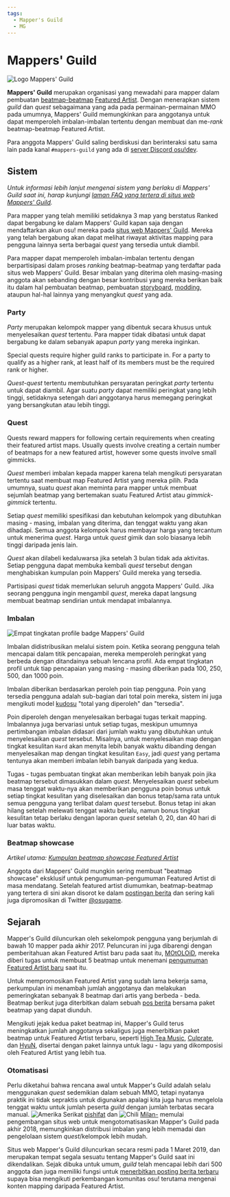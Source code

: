 ```yaml
---
tags:
  - Mapper's Guild
  - MG
---
```


# Mappers' Guild

![](img/mg-logo.png "Logo Mappers' Guild")

**Mappers' Guild** merupakan organisasi yang mewadahi para mapper dalam pembuatan [beatmap-beatmap](/wiki/Beatmap) [Featured Artist](/wiki/Featured_Artists). Dengan menerapkan sistem *guild* dan *quest* sebagaimana yang ada pada permainan-permainan MMO pada umumnya, Mappers' Guild memungkinkan para anggotanya untuk dapat memperoleh imbalan-imbalan tertentu dengan membuat dan me-*rank* beatmap-beatmap Featured Artist.

Para anggota Mappers' Guild saling berdiskusi dan berinteraksi satu sama lain pada kanal `#mappers-guild` yang ada di [server Discord osu!dev](https://discord.gg/ppy).

## Sistem

*Untuk informasi lebih lanjut mengenai sistem yang berlaku di Mappers' Guild saat ini, harap kunjungi [laman FAQ yang tertera di situs web Mappers' Guild](https://mappersguild.com/faq).*

Para mapper yang telah memiliki setidaknya 3 map yang berstatus Ranked dapat bergabung ke dalam Mappers' Guild kapan saja dengan mendaftarkan akun osu! mereka pada [situs web Mappers' Guild](https://mappersguild.com/). Mereka yang telah bergabung akan dapat melihat riwayat aktivitas mapping para pengguna lainnya serta berbagai *quest* yang tersedia untuk diambil.

Para mapper dapat memperoleh imbalan-imbalan tertentu dengan berpartisipasi dalam proses *ranking* beatmap-beatmap yang terdaftar pada situs web Mappers' Guild. Besar imbalan yang diterima oleh masing-masing anggota akan sebanding dengan besar kontribusi yang mereka berikan baik itu dalam hal pembuatan beatmap, pembuatan [storyboard](/wiki/Storyboard), [modding](/wiki/Modding), ataupun hal-hal lainnya yang menyangkut *quest* yang ada.

### Party

*Party* merupakan kelompok mapper yang dibentuk secara khusus untuk menyelesaikan *quest* tertentu. Para mapper tidak dibatasi untuk dapat bergabung ke dalam sebanyak apapun *party* yang mereka inginkan.

Special quests require higher guild ranks to participate in. For a party to qualify as a higher rank, at least half of its members must be the required rank or higher.

*Quest-quest* tertentu membutuhkan persyaratan peringkat *party* tertentu untuk dapat diambil. Agar suatu *party* dapat memiliki peringkat yang lebih tinggi, setidaknya setengah dari anggotanya harus memegang peringkat yang bersangkutan atau lebih tinggi.

### Quest

Quests reward mappers for following certain requirements when creating their featured artist maps. Usually quests involve creating a certain number of beatmaps for a new featured artist, however some quests involve small gimmicks.

*Quest* memberi imbalan kepada mapper karena telah mengikuti persyaratan tertentu saat membuat map Featured Artist yang mereka pilih. Pada umumnya, suatu *quest* akan meminta para mapper untuk membuat sejumlah beatmap yang bertemakan suatu Featured Artist atau *gimmick-gimmick* tertentu.

Setiap *quest* memiliki spesifikasi dan kebutuhan kelompok yang dibutuhkan masing - masing, imbalan yang diterima, dan tenggat waktu yang akan dihadapi. Semua anggota kelompok harus membayar harga yang tercantum untuk menerima *quest*. Harga untuk *quest* gimik dan solo biasanya lebih tinggi daripada jenis lain.

*Quest* akan dilabeli kedaluwarsa jika setelah 3 bulan tidak ada aktivitas. Setiap pengguna dapat membuka kembali *quest* tersebut dengan menghabiskan kumpulan poin Mappers' Guild mereka yang tersedia.

Partisipasi *quest* tidak memerlukan seluruh anggota Mappers' Guild. Jika seorang pengguna ingin mengambil *quest*, mereka dapat langsung membuat beatmap sendirian untuk mendapat imbalannya.

### Imbalan

![](img/mg-badges.png "Empat tingkatan profile badge Mappers' Guild")

Imbalan didistribusikan melalui sistem poin. Ketika seorang pengguna telah mencapai dalam titik pencapaian, mereka memperoleh peringkat yang berbeda dengan ditandainya sebuah lencana profil. Ada empat tingkatan profil untuk tiap pencapaian yang masing - masing diberikan pada 100, 250, 500, dan 1000 poin.

Imbalan diberikan berdasarkan peroleh poin tiap pengguna. Poin yang tersedia pengguna adalah sub-bagian dari total poin mereka, sistem ini juga mengikuti model [kudosu](/wiki/Modding/Kudosu) "total yang diperoleh" dan "tersedia".

Poin diperoleh dengan menyelesaikan berbagai tugas terkait mapping. Imbalannya juga bervariasi untuk setiap tugas, meskipun umumnya pertimbangan imbalan didasari dari jumlah waktu yang dibutuhkan untuk menyelesaikan *quest* tersebut. Misalnya, untuk menyelesaikan map dengan tingkat kesulitan `Hard` akan menyita lebih banyak waktu dibanding dengan menyelesaikan map dengan tingkat kesulitan `Easy`, jadi *quest* yang pertama tentunya akan memberi imbalan lebih banyak daripada yang kedua.

Tugas - tugas pembuatan tingkat akan memberikan lebih banyak poin jika beatmap tersebut dimasukkan dalam *quest*. Menyelesaikan *quest* sebelum masa tenggat waktu-nya akan memberikan pengguna poin bonus untuk setiap tingkat kesulitan yang diselesaikan dan bonus tetap/sama rata untuk semua pengguna yang terlibat dalam *quest* tersebut. Bonus tetap ini akan hilang setelah melewati tenggat waktu berlalu, namun bonus tingkat kesulitan tetap berlaku dengan laporan *quest* setelah 0, 20, dan 40 hari di luar batas waktu.

### Beatmap showcase

*Artikel utama: [Kumpulan beatmap showcase Featured Artist](/wiki/Featured_Artists/Featured_Artist_Showcase_Beatmaps)*

Anggota dari Mappers' Guild mungkin sering membuat "beatmap showcase" eksklusif untuk pengumuman-pengumuman Featured Artist di masa mendatang. Setelah featured artist diumumkan, beatmap-beatmap yang tertera di sini akan disorot ke dalam [postingan berita](https://osu.ppy.sh/home/news) dan sering kali juga dipromosikan di Twitter [@osugame](https://twitter.com/osugame). 

## Sejarah

Mapper's Guild diluncurkan oleh sekelompok pengguna yang berjumlah di bawah 10 mapper pada akhir 2017. Peluncuran ini juga dibarengi dengan pemberitahuan akan Featured Artist baru pada saat itu, [MOtOLOiD](https://osu.ppy.sh/beatmaps/artists/19), mereka diberi tugas untuk membuat 5 beatmap untuk menemani [pengumuman Featured Artist baru](https://osu.ppy.sh/home/news/2017-11-07-new-featured-artist-motoloid) saat itu.

Untuk mempromosikan Featured Artist yang sudah lama bekerja sama, perkumpulan ini menambah jumlah anggotanya dan melakukan pemeringkatan sebanyak 8 beatmap dari artis yang berbeda - beda. Beatmap berikut juga diterbitkan dalam sebuah [pos berita](https://osu.ppy.sh/home/news/2018-03-17-new-mappers-guild-pack-release) bersama paket beatmap yang dapat diunduh<!-- TODO: beatmap pack article -->.

Mengikuti jejak kedua paket beatmap ini, Mapper's Guild terus meningkatkan jumlah anggotanya sekaligus juga menerbitkan paket beatmap untuk Featured Artist terbaru, seperti [High Tea Music](https://osu.ppy.sh/home/news/2018-08-13-new-featured-artist-high-tea-music), [Culprate](https://osu.ppy.sh/home/news/2018-11-21-new-featured-artist-culprate), dan [HyuN](https://osu.ppy.sh/beatmaps/artists/33), disertai dengan paket lainnya untuk lagu - lagu yang dikomposisi oleh Featured Artist yang lebih tua.

### Otomatisasi

Perlu diketahui bahwa rencana awal untuk Mapper's Guild adalah selalu menggunakan *quest* sedemikian dalam sebuah MMO, tetapi nyatanya praktik ini tidak sepraktis untuk digunakan apalagi kita juga harus mengelola tenggat waktu untuk jumlah peserta *guild* dengan jumlah terbatas secara manual. ![][flag_US] [pishifat](https://osu.ppy.sh/users/3178418) dan ![][flag_CL] [Milan-](https://osu.ppy.sh/users/1052994) memulai pengembangan situs web untuk mengotomatisasikan Mapper's Guild pada akhir 2018, memungkinkan distribusi imbalan yang lebih memadai dan pengelolaan sistem *quest*/kelompok lebih mudah.

Situs web Mapper's Guild diluncurkan secara resmi pada 1 Maret 2019, dan merupakan tempat segala sesuatu tentang Mapper's Guild saat ini dikendalikan. Sejak dibuka untuk umum, *guild* telah mencapai lebih dari 500 anggota dan juga memiliki fungsi untuk [menerbitkan posting berita terbaru](https://osu.ppy.sh/home/news/2019-11-29-featured-artist-beatmap-updates-from-the-mappers-guild) supaya bisa mengikuti perkembangan komunitas osu! terutama mengenai konten mapping daripada Featured Artist.

[flag_CL]: /wiki/shared/flag/CL.gif "Chili"
[flag_US]: /wiki/shared/flag/US.gif "Amerika Serikat"
